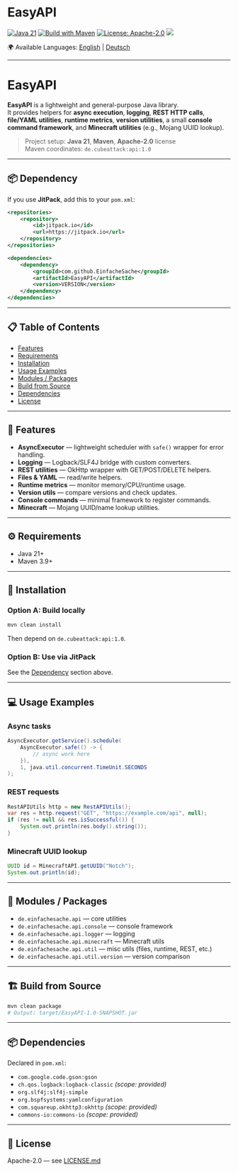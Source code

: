 # EasyAPI

[![Java 21](https://img.shields.io/badge/Java-21-red?logo=openjdk)](https://openjdk.org/)
[![Build with Maven](https://img.shields.io/badge/Build-Maven-orange?logo=apachemaven)](https://maven.apache.org/)
[![License: Apache-2.0](https://img.shields.io/badge/License-Apache_2.0-blue.svg)](LICENSE.md)
[![](https://jitpack.io/v/CubeAttack/EasyAPI.svg)](https://jitpack.io/#CubeAttack/EasyAPI)

🌍 Available Languages: [English](README.md) | [Deutsch](README.de.md)

---

# EasyAPI

**EasyAPI** is a lightweight and general-purpose Java library.  
It provides helpers for **async execution**, **logging**, **REST HTTP calls**, **file/YAML utilities**, **runtime metrics**, **version utilities**, a small **console command framework**, and **Minecraft utilities** (e.g., Mojang UUID lookup).

> Project setup: **Java 21**, **Maven**, **Apache-2.0** license  
> Maven coordinates: `de.cubeattack:api:1.0`

---

## 📦 Dependency
<a id="dependency"></a>

If you use **JitPack**, add this to your `pom.xml`:

```xml
<repositories>
    <repository>
        <id>jitpack.io</id>
        <url>https://jitpack.io</url>
    </repository>
</repositories>

<dependencies>
    <dependency>
        <groupId>com.github.EinfacheSache</groupId>
        <artifactId>EasyAPI</artifactId>
        <version>VERSION</version>
    </dependency>
</dependencies>
```

---

## 📋 Table of Contents
- [Features](#features)
- [Requirements](#requirements)
- [Installation](#installation)
- [Usage Examples](#usage-examples)
- [Modules / Packages](#modules--packages)
- [Build from Source](#build-from-source)
- [Dependencies](#dependencies)
- [License](#license)

---

<a id="features"></a>
## 🚀 Features
- **AsyncExecutor** — lightweight scheduler with `safe()` wrapper for error handling.
- **Logging** — Logback/SLF4J bridge with custom converters.
- **REST utilities** — OkHttp wrapper with GET/POST/DELETE helpers.
- **Files & YAML** — read/write helpers.
- **Runtime metrics** — monitor memory/CPU/runtime usage.
- **Version utils** — compare versions and check updates.
- **Console commands** — minimal framework to register commands.
- **Minecraft** — Mojang UUID/name lookup utilities.

---

<a id="requirements"></a>
## ⚙ Requirements
- Java 21+
- Maven 3.9+

---

<a id="installation"></a>
## 🔧 Installation

### Option A: Build locally
```bash
mvn clean install
```
Then depend on `de.cubeattack:api:1.0`.

### Option B: Use via JitPack
See the [Dependency](#dependency) section above.

---

<a id="usage-examples"></a>
## 💻 Usage Examples

### Async tasks
```java
AsyncExecutor.getService().schedule(
    AsyncExecutor.safe(() -> {
        // async work here
    }),
    1, java.util.concurrent.TimeUnit.SECONDS
);
```

### REST requests
```java
RestAPIUtils http = new RestAPIUtils();
var res = http.request("GET", "https://example.com/api", null);
if (res != null && res.isSuccessful()) {
    System.out.println(res.body().string());
}
```

### Minecraft UUID lookup
```java
UUID id = MinecraftAPI.getUUID("Notch");
System.out.println(id);
```

---

<a id="modules--packages"></a>
## 📂 Modules / Packages
- `de.einfachesache.api` — core utilities
- `de.einfachesache.api.console` — console framework
- `de.einfachesache.api.logger` — logging
- `de.einfachesache.api.minecraft` — Minecraft utils
- `de.einfachesache.api.util` — misc utils (files, runtime, REST, etc.)
- `de.einfachesache.api.util.version` — version comparison

---

<a id="build-from-source"></a>
## 🏗 Build from Source
```bash
mvn clean package
# Output: target/EasyAPI-1.0-SNAPSHOT.jar
```

---

<a id="dependencies"></a>
## 📦 Dependencies
Declared in `pom.xml`:
- `com.google.code.gson:gson`
- `ch.qos.logback:logback-classic` *(scope: provided)*
- `org.slf4j:slf4j-simple`
- `org.bspfsystems:yamlconfiguration`
- `com.squareup.okhttp3:okhttp` *(scope: provided)*
- `commons-io:commons-io` *(scope: provided)*

---

<a id="license"></a>
## 📜 License
Apache-2.0 — see [LICENSE.md](LICENSE.md)
